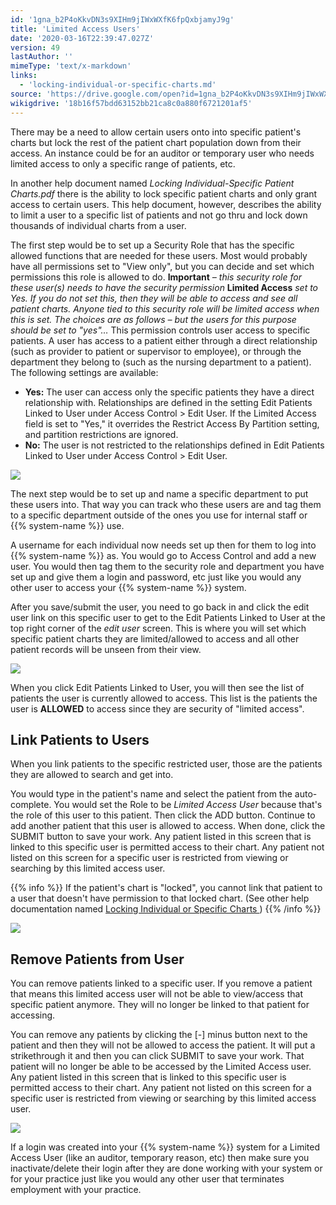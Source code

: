 ```yaml
---
id: '1gna_b2P4oKkvDN3s9XIHm9jIWxWXfK6fpQxbjamyJ9g'
title: 'Limited Access Users'
date: '2020-03-16T22:39:47.027Z'
version: 49
lastAuthor: ''
mimeType: 'text/x-markdown'
links:
  - 'locking-individual-or-specific-charts.md'
source: 'https://drive.google.com/open?id=1gna_b2P4oKkvDN3s9XIHm9jIWxWXfK6fpQxbjamyJ9g'
wikigdrive: '18b16f57bdd63152bb21ca8c0a880f6721201af5'
---
```

There may be a need to allow certain users onto into specific patient's charts but lock the rest of the patient chart population down from their access. An instance could be for an auditor or temporary user who needs limited access to only a specific range of patients, etc.

In another help document named *Locking Individual-Specific Patient Charts.pdf* there is the ability to lock specific patient charts and only grant access to certain users. This help document, however, describes the ability to limit a user to a specific list of patients and not go thru and lock down thousands of individual charts from a user.

The first step would be to set up a Security Role that has the specific allowed functions that are needed for these users. Most would probably have all permissions set to "View only", but you can decide and set which permissions this role is allowed to do. **Important** *– this security role for these user(s) needs to have the security permission* **Limited Access** *set to Yes. If you do not set this, then they will be able to access and see all patient charts. Anyone tied to this security role will be limited access when this is set. The choices are as follows – but the users for this purpose should be set to "yes"…* This permission controls user access to specific patients. A user has access to a patient either through a direct relationship (such as provider to patient or supervisor to employee), or through the department they belong to (such as the nursing department to a patient). The following settings are available:

* <strong>Yes:</strong> The user can access only the specific patients they have a direct relationship with. Relationships are defined in the setting Edit Patients Linked to User under Access Control > Edit User. If the Limited Access field is set to "Yes," it overrides the Restrict Access By Partition setting, and partition restrictions are ignored.
* <strong>No:</strong> The user is not restricted to the relationships defined in Edit Patients Linked to User under Access Control > Edit User.

![](../limited-access-users.assets/f38d1eed73537e8176ea3f37990a59bc.png)

The next step would be to set up and name a specific department to put these users into. That way you can track who these users are and tag them to a specific department outside of the ones you use for internal staff or {{% system-name %}} use.

A username for each individual now needs set up then for them to log into {{% system-name %}} as. You would go to Access Control and add a new user. You would then tag them to the security role and department you have set up and give them a login and password, etc just like you would any other user to access your {{% system-name %}} system.

After you save/submit the user, you need to go back in and click the edit user link on this specific user to get to the Edit Patients Linked to User at the top right corner of the *edit user* screen. This is where you will set which specific patient charts they are limited/allowed to access and all other patient records will be unseen from their view.

![](../limited-access-users.assets/16e48d05700b6b62a9e0ecb68f2518ba.png)

When you click Edit Patients Linked to User, you will then see the list of patients the user is currently allowed to access. This list is the patients the user is **ALLOWED** to access since they are security of "limited access".

## Link Patients to Users

When you link patients to the specific restricted user, those are the patients they are allowed to search and get into.

You would type in the patient's name and select the patient from the auto-complete. You would set the Role to be *Limited Access User* because that's the role of this user to this patient. Then click the ADD button. Continue to add another patient that this user is allowed to access. When done, click the SUBMIT button to save your work. Any patient listed in this screen that is linked to this specific user is permitted access to their chart. Any patient not listed on this screen for a specific user is restricted from viewing or searching by this limited access user.

{{% info %}}
If the patient's chart is "locked", you cannot link that patient to a user that doesn't have permission to that locked chart. (See other help documentation named [Locking Individual or Specific Charts ](locking-individual-or-specific-charts.md))
{{% /info %}}

![](../limited-access-users.assets/9f08f42146ae8fb441d4c12f7c8cd35a.png)

## Remove Patients from User

You can remove patients linked to a specific user. If you remove a patient that means this limited access user will not be able to view/access that specific patient anymore. They will no longer be linked to that patient for accessing.

You can remove any patients by clicking the [-] minus button next to the patient and then they will not be allowed to access the patient. It will put a strikethrough it and then you can click SUBMIT to save your work. That patient will no longer be able to be accessed by the Limited Access user. Any patient listed in this screen that is linked to this specific user is permitted access to their chart. Any patient not listed on this screen for a specific user is restricted from viewing or searching by this limited access user.

![](../limited-access-users.assets/2e34d361856b62183482763b5d9f5743.png)

If a login was created into your {{% system-name %}} system for a Limited Access User (like an auditor, temporary reason, etc) then make sure you inactivate/delete their login after they are done working with your system or for your practice just like you would any other user that terminates employment with your practice.
